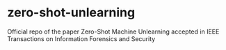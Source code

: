 # zero-shot-unlearning
Official repo of the paper Zero-Shot Machine Unlearning accepted in IEEE Transactions on Information Forensics and Security
